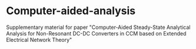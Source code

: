 # Computer-aided-analysis
Supplementary material for paper "Computer-Aided Steady-State Analytical Analysis for Non-Resonant DC-DC Converters in CCM based on Extended Electrical Network Theory"
